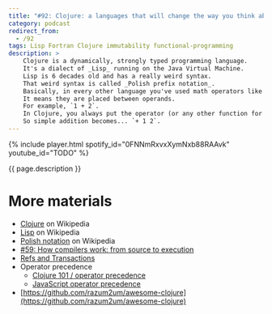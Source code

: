 ```yaml
---
title: "#92: Clojure: a languages that will change the way you think about programming"
category: podcast
redirect_from:
  - /92
tags: Lisp Fortran Clojure immutability functional-programming
description: >
    Clojure is a dynamically, strongly typed programming language.
    It's a dialect of _Lisp_ running on the Java Virtual Machine.
    Lisp is 6 decades old and has a really weird syntax.
    That weird syntax is called _Polish prefix notation_.
    Basically, in every other language you've used math operators like plus or minus are infix.
    It means they are placed between operands.
    For example, `1 + 2`.
    In Clojure, you always put the operator (or any other function for that matter) in front.
    So simple addition becomes... `+ 1 2`.
---
```


{% include player.html spotify_id="0FNNmRxvxXymNxb88RAAvk" youtube_id="TODO" %}

{{ page.description }}

<!--
This seems ridiculous, but such notation has many benefits.
First of all, it's much easier to parse.
Essentially, the source code is already an _abstract syntax tree_.
It's also much easier to create source code from scratch, more on than later.
Secondly, the language is very regular and consistent.
Math operations look exactly the same as any other function.
As a matter of fact, Clojure's syntax can be described with just a few examples.

The language is further simplified by the lack of operator precedence.
I mean things like: multiplication is more important than addition.
Or: logical `AND` takes precedence over logical `OR`.
In Clojure, everything is explicitly controlled by parentheses.
No wonder why Lisp was jokingly abbreviated as _Lots of Irritating Superfluous Parentheses_.

OK, stop talking about syntax, Clojure is so much more.
I consider metaprogramming the most important feature of this language.
What is it?
Well, Clojure source code is literally valid Clojure data structure.
In other words, you can build a Clojure function that outputs some data structure.
Typically a list of deeply nested lists called _S-expressions_.
And that data structure can be a valid Clojure code!

I am not talking about returning a string with the source code.
It's more like having a JSON document that happens to be a valid JavaScript.
But in the case of Clojure, any source code can be represented as such a data structure.
OK, but what's the point?
Well, if you can implement a function that generates source code, you can just as well call that function during compilation, not at runtime!
Such a function is called a _macro_.
So in Clojure, it's almost trivial to write code that generates even more code.

That's the reason why Clojure language is fairly small.
Many features that seem built-in are actually implemented on top of Clojure.

OK, it's about time to discuss the industry application of Clojure.
First of all, it embraces immutability and functional programming.
This makes it great to express complex algorithmic problems and multithreading.
One of the greatest concurrency primitives in Clojure is _Software Transactional Memory_.
Basically, you can surround a piece of code with a software transaction.
Clojure makes sure that all mutated state is either modified entirely and atomically.
Or not at all.
Just like database transactions, but without persistence.

There's also a concept of agents.
These objects encapsulate mutable state.
But the only way to interact with them is by sending functions which are queued and run sequentially.
In a way, it's a simplified actor framework.

Clojure is actually much more than that.
It supports runtime polymorphism, can compile to JavaScript, and interacts nicely with the Java ecosystem.
Even if you don't intend to use it commercially, it's one of these languages that are worth learning to broaden your horizons.

That's it, thanks for listening, bye!
-->

# More materials

* [Clojure](https://en.wikipedia.org/wiki/Clojure) on Wikipedia
* [Lisp](https://en.wikipedia.org/wiki/Lisp_(programming_language)) on Wikipedia
* [Polish notation](https://en.wikipedia.org/wiki/Polish_notation) on Wikipedia
* [#59: How compilers work: from source to execution](https://nurkiewicz.com/59)
* [Refs and Transactions](https://clojure.org/reference/refs)
* Operator precedence
    * [Clojure 101 / operator precedence ](https://dev.to/icncsx/clojure-101-operator-precedence-436l)
    * [JavaScript operator precedence](https://developer.mozilla.org/en-US/docs/Web/JavaScript/Reference/Operators/Operator_Precedence)
* [https://github.com/razum2um/awesome-clojure](https://github.com/razum2um/awesome-clojure)

